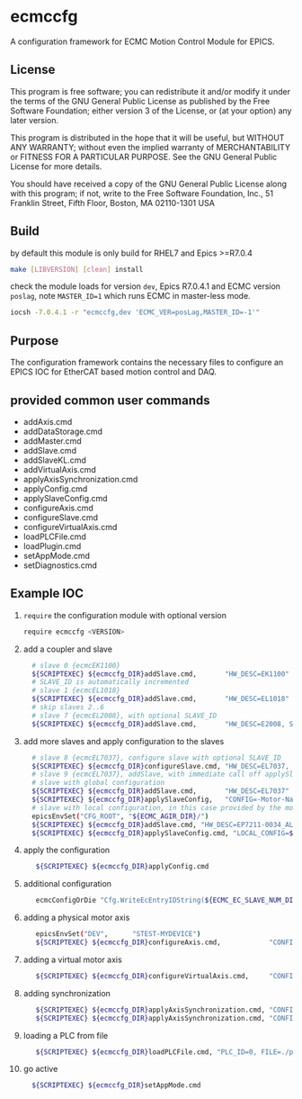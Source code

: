 # ecmccfg

A configuration framework for ECMC Motion Control Module for EPICS.

## License

This program is free software; you can redistribute it and/or modify
   it under the terms of the GNU General Public License as published by
   the Free Software Foundation; either version 3 of the License, or
   (at your option) any later version.
   
This program is distributed in the hope that it will be useful,
   but WITHOUT ANY WARRANTY; without even the implied warranty of
   MERCHANTABILITY or FITNESS FOR A PARTICULAR PURPOSE.  See the
   GNU General Public License for more details.
   
You should have received a copy of the GNU General Public License
   along with this program; if not, write to the Free Software Foundation,
   Inc., 51 Franklin Street, Fifth Floor, Boston, MA 02110-1301  USA

## Build
by default this module is only build for RHEL7 and Epics >=R7.0.4
```bash
make [LIBVERSION] [clean] install
```
check the module loads for version `dev`, Epics R7.0.4.1 and ECMC version `poslag`, note `MASTER_ID=1` which runs ECMC in master-less mode.
```bash
iocsh -7.0.4.1 -r "ecmccfg,dev 'ECMC_VER=posLag,MASTER_ID=-1'"
```

## Purpose

The configuration framework contains the necessary files to configure an EPICS IOC for EtherCAT based motion control and DAQ.

## provided common user commands

* addAxis.cmd
* addDataStorage.cmd
* addMaster.cmd
* addSlave.cmd
* addSlaveKL.cmd
* addVirtualAxis.cmd
* applyAxisSynchronization.cmd
* applyConfig.cmd
* applySlaveConfig.cmd
* configureAxis.cmd
* configureSlave.cmd
* configureVirtualAxis.cmd
* loadPLCFile.cmd
* loadPlugin.cmd
* setAppMode.cmd
* setDiagnostics.cmd

## Example IOC

1.  `require` the configuration module with optional version
    ```bash
    require ecmccfg <VERSION>
    ```

2.  add a coupler and slave
    ```bash
      # slave 0 {ecmcEK1100}
      ${SCRIPTEXEC} ${ecmccfg_DIR}addSlave.cmd,       "HW_DESC=EK1100"
      # SLAVE_ID is automatically incremented
      # slave 1 {ecmcEL1018}
      ${SCRIPTEXEC} ${ecmccfg_DIR}addSlave.cmd,       "HW_DESC=EL1018"
      # skip slaves 2..6
      # slave 7 {ecmcEL2008}, with optional SLAVE_ID
      ${SCRIPTEXEC} ${ecmccfg_DIR}addSlave.cmd,       "HW_DESC=E2008, SLAVE_ID=7"
    ```
3.  add more slaves and apply configuration to the slaves
    ```bash
      # slave 8 {ecmcEL7037}, configure slave with optional SLAVE_ID
      ${SCRIPTEXEC} ${ecmccfg_DIR}configureSlave.cmd, "HW_DESC=EL7037, CONFIG=-Motor-Nanotec-ST4118L1804-B, SLAVE_ID=8"
      # slave 9 {ecmcEL7037}, addSlave, with immediate call off applySlaveConfig
      # slave with global configuration
      ${SCRIPTEXEC} ${ecmccfg_DIR}addSlave.cmd,       "HW_DESC=EL7037"
      ${SCRIPTEXEC} ${ecmccfg_DIR}applySlaveConfig,   "CONFIG=-Motor-Nanotec-ST4118L1804-B"
      # slave with local configuration, in this case provided by the module `ECMC_AGIR`
      epicsEnvSet("CFG_ROOT", "${ECMC_AGIR_DIR}/")
      ${SCRIPTEXEC} ${ecmccfg_DIR}addSlave.cmd, "HW_DESC=EP7211-0034_ALL"
      ${SCRIPTEXEC} ${ecmccfg_DIR}applySlaveConfig.cmd, "LOCAL_CONFIG=${CFG_ROOT}AM8211_AGIR.cfg"

    ```

4.  apply the configuration
    ```bash
       ${SCRIPTEXEC} ${ecmccfg_DIR}applyConfig.cmd
    ```

5. additional configuration
    ```bash
       ecmcConfigOrDie "Cfg.WriteEcEntryIDString(${ECMC_EC_SLAVE_NUM_DIG_OUT},BO_1,1)"
    ```

6. adding a physical motor axis
   ```bash
      epicsEnvSet("DEV",      "STEST-MYDEVICE")
      ${SCRIPTEXEC} ${ecmccfg_DIR}configureAxis.cmd,            "CONFIG=./cfg/axis_1"
   ```

7. adding a virtual motor axis
   ```bash
      ${SCRIPTEXEC} ${ecmccfg_DIR}configureVirtualAxis.cmd,     "CONFIG=./cfg/axis_11_virt"
   ```

8. adding synchronization
   ```bash
      ${SCRIPTEXEC} ${ecmccfg_DIR}applyAxisSynchronization.cmd, "CONFIG=./cfg/axis_1_sync"
      ${SCRIPTEXEC} ${ecmccfg_DIR}applyAxisSynchronization.cmd, "CONFIG=./cfg/axis_11_sync"
   ```   

9. loading a PLC from file
   ```bash
      ${SCRIPTEXEC} ${ecmccfg_DIR}loadPLCFile.cmd, "PLC_ID=0, FILE=./plc/homeSlit.plc, SAMPLE_RATE_MS=100"
   ```   

10. go active
    ```bash
      ${SCRIPTEXEC} ${ecmccfg_DIR}setAppMode.cmd
    ```

